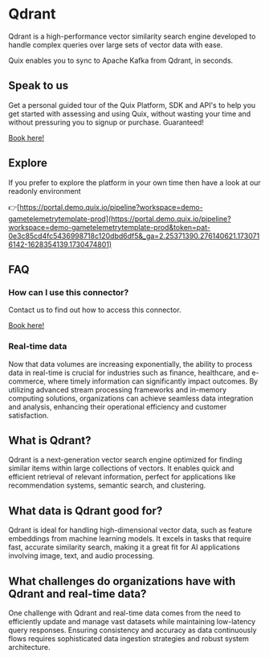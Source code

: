 <!--[tech-name]-->
# Qdrant

<!--[blurb-about-tech]-->
Qdrant is a high-performance vector similarity search engine developed to handle complex queries over large sets of vector data with ease.

Quix enables you to sync to Apache Kafka <span id="to_or_from">from</span> <span id="techname">Qdrant</span>, in seconds.

## Speak to us

Get a personal guided tour of the Quix Platform, SDK and API's to help you get started with assessing and using Quix, without wasting your time and without pressuring you to signup or purchase. Guaranteed!

[Book here!](https://share.hsforms.com/1iW0TmZzKQMChk0lxd_tGiw4yjw2?__hstc=175542013.19c333c2ae8002be5fbc6a17a447e442.1730474801833.1730474801833.1730716142494.2&__hssc=175542013.2.1730716142494&__hsfp=3927774151)


## Explore

If you prefer to explore the platform in your own time then have a look at our readonly environment

👉[https://portal.demo.quix.io/pipeline?workspace=demo-gametelemetrytemplate-prod](https://portal.demo.quix.io/pipeline?workspace=demo-gametelemetrytemplate-prod&token=pat-0e3c85cd4fc5436998718c120dbd6df5&_ga=2.25371390.276140621.1730716142-1628354139.1730474801)


## FAQ 

### How can I use this connector?

Contact us to find out how to access this connector.

[Book here!](https://share.hsforms.com/1iW0TmZzKQMChk0lxd_tGiw4yjw2?__hstc=175542013.19c333c2ae8002be5fbc6a17a447e442.1730474801833.1730474801833.1730716142494.2&__hssc=175542013.2.1730716142494&__hsfp=3927774151)

### Real-time data

Now that data volumes are increasing exponentially, the ability to process data in real-time is crucial for industries such as finance, healthcare, and e-commerce, where timely information can significantly impact outcomes. By utilizing advanced stream processing frameworks and in-memory computing solutions, organizations can achieve seamless data integration and analysis, enhancing their operational efficiency and customer satisfaction.

## What is <span id="techname">Qdrant</span>?

<!--[tech-seo-text]-->
Qdrant is a next-generation vector search engine optimized for finding similar items within large collections of vectors. It enables quick and efficient retrieval of relevant information, perfect for applications like recommendation systems, semantic search, and clustering.

## What data is <span id="techname">Qdrant</span> good for?

<!--[tech-data-seo-text]-->
Qdrant is ideal for handling high-dimensional vector data, such as feature embeddings from machine learning models. It excels in tasks that require fast, accurate similarity search, making it a great fit for AI applications involving image, text, and audio processing.

## What challenges do organizations have with <span id="techname">Qdrant</span> and real-time data?

<!--[tech-challenges-seo-text]-->
One challenge with Qdrant and real-time data comes from the need to efficiently update and manage vast datasets while maintaining low-latency query responses. Ensuring consistency and accuracy as data continuously flows requires sophisticated data ingestion strategies and robust system architecture.
